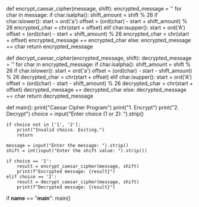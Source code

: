 def encrypt_caesar_cipher(message, shift):
    encrypted_message = ''
    for char in message:
        if char.isalpha():
            shift_amount = shift % 26
            if char.islower():
                start = ord('a')
                offset = (ord(char) - start + shift_amount) % 26
                encrypted_char = chr(start + offset)
            elif char.isupper():
                start = ord('A')
                offset = (ord(char) - start + shift_amount) % 26
                encrypted_char = chr(start + offset)
            encrypted_message += encrypted_char
        else:
            encrypted_message += char
    return encrypted_message

def decrypt_caesar_cipher(encrypted_message, shift):
    decrypted_message = ''
    for char in encrypted_message:
        if char.isalpha():
            shift_amount = shift % 26
            if char.islower():
                start = ord('a')
                offset = (ord(char) - start - shift_amount) % 26
                decrypted_char = chr(start + offset)
            elif char.isupper():
                start = ord('A')
                offset = (ord(char) - start - shift_amount) % 26
                decrypted_char = chr(start + offset)
            decrypted_message += decrypted_char
        else:
            decrypted_message += char
    return decrypted_message

def main():
    print("Caesar Cipher Program")
    print("1. Encrypt")
    print("2. Decrypt")
    choice = input("Enter choice (1 or 2): ").strip()
    
    if choice not in ['1', '2']:
        print("Invalid choice. Exiting.")
        return
    
    message = input("Enter the message: ").strip()
    shift = int(input("Enter the shift value: ").strip())
    
    if choice == '1':
        result = encrypt_caesar_cipher(message, shift)
        print(f"Encrypted message: {result}")
    elif choice == '2':
        result = decrypt_caesar_cipher(message, shift)
        print(f"Decrypted message: {result}")

if __name__ == "__main__":
    main()

